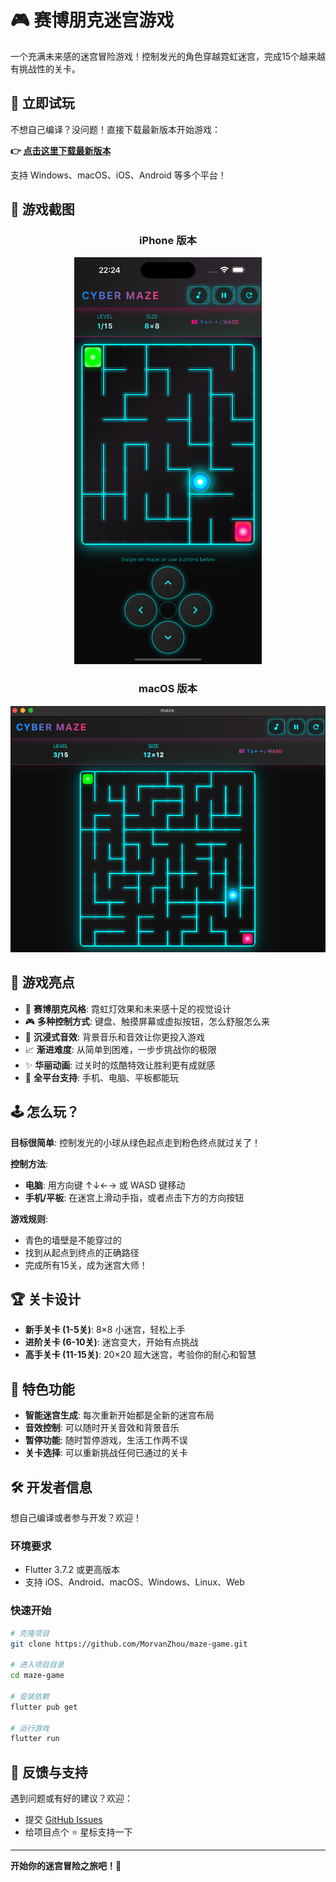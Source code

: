 # 🎮 赛博朋克迷宫游戏

一个充满未来感的迷宫冒险游戏！控制发光的角色穿越霓虹迷宫，完成15个越来越有挑战性的关卡。

## 🌟 立即试玩

不想自己编译？没问题！直接下载最新版本开始游戏：

**👉 [点击这里下载最新版本](https://github.com/MorvanZhou/maze-game/releases)**

支持 Windows、macOS、iOS、Android 等多个平台！

## 📱 游戏截图

<div align="center">

### iPhone 版本
<img src="./demo/iphone.png" alt="iPhone版游戏截图" width="300"/>

### macOS 版本  
<img src="./demo/macos.png" alt="macOS版游戏截图" width="600"/>

</div>

## 🎯 游戏亮点

- 🎨 **赛博朋克风格**: 霓虹灯效果和未来感十足的视觉设计
- 🎮 **多种控制方式**: 键盘、触摸屏幕或虚拟按钮，怎么舒服怎么来
- 🎵 **沉浸式音效**: 背景音乐和音效让你更投入游戏
- 📈 **渐进难度**: 从简单到困难，一步步挑战你的极限
- ✨ **华丽动画**: 过关时的炫酷特效让胜利更有成就感
- 📱 **全平台支持**: 手机、电脑、平板都能玩

## 🕹️ 怎么玩？

**目标很简单**: 控制发光的小球从绿色起点走到粉色终点就过关了！

**控制方法**:
- **电脑**: 用方向键 ↑↓←→ 或 WASD 键移动
- **手机/平板**: 在迷宫上滑动手指，或者点击下方的方向按钮

**游戏规则**:
- 青色的墙壁是不能穿过的
- 找到从起点到终点的正确路径
- 完成所有15关，成为迷宫大师！

## 🏆 关卡设计

- **新手关卡 (1-5关)**: 8×8 小迷宫，轻松上手
- **进阶关卡 (6-10关)**: 迷宫变大，开始有点挑战
- **高手关卡 (11-15关)**: 20×20 超大迷宫，考验你的耐心和智慧

## 🎉 特色功能

- **智能迷宫生成**: 每次重新开始都是全新的迷宫布局
- **音效控制**: 可以随时开关音效和背景音乐
- **暂停功能**: 随时暂停游戏，生活工作两不误
- **关卡选择**: 可以重新挑战任何已通过的关卡

## 🛠️ 开发者信息

想自己编译或者参与开发？欢迎！

### 环境要求
- Flutter 3.7.2 或更高版本
- 支持 iOS、Android、macOS、Windows、Linux、Web

### 快速开始
```bash
# 克隆项目
git clone https://github.com/MorvanZhou/maze-game.git

# 进入项目目录
cd maze-game

# 安装依赖
flutter pub get

# 运行游戏
flutter run
```

## 🤝 反馈与支持

遇到问题或有好的建议？欢迎：
- 提交 [GitHub Issues](https://github.com/MorvanZhou/maze-game/issues)
- 给项目点个 ⭐ 星标支持一下

---

**开始你的迷宫冒险之旅吧！🚀**
